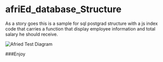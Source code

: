 # afriEd_database_Structure

As a story goes this is a sample for sql postgrad structure with a js index code that carries a function that display employee information and total salary he should receive.

![Afried Test Diagram](https://github.com/Thomasosho/afriEd_database_Structure/assets/11132861/69eac854-09b1-4b9e-8fc6-19cb59051292)

###Enjoy
